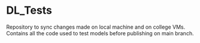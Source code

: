 # DL_Tests
Repository to sync changes made on local machine and on college VMs.
Contains all the code used to test models before publishing on main branch.
